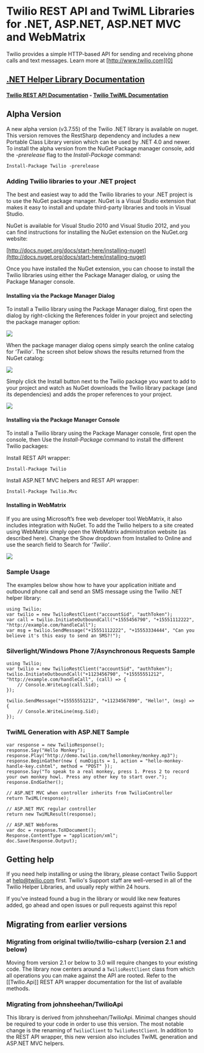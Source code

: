 # Twilio REST API and TwiML Libraries for .NET, ASP.NET, ASP.NET MVC and WebMatrix

Twilio provides a simple HTTP-based API for sending and receiving phone calls and text messages. Learn more at [http://www.twilio.com][0]

## [.NET Helper Library Documentation][3]
#### [Twilio REST API Documentation][1] - [Twilio TwiML Documentation][2]

## Alpha Version
A new alpha version (v3.7.55) of the Twilio .NET library is available on nuget.  This version removes the RestSharp dependency and includes a new Portable Class Library version which can be used by .NET 4.0 and newer. To install the alpha version from the NuGet Package manager console, add the *-prerelease* flag to the *Install-Package* command:

    Install-Package Twilio -prerelease

### Adding Twilio libraries to your .NET project

The best and easiest way to add the Twilio libraries to your .NET project is to use the NuGet package manager.  NuGet is a Visual Studio extension that makes it easy to install and update third-party libraries and tools in Visual Studio.  

NuGet is available for Visual Studio 2010 and Visual Studio 2012, and you can find instructions for installing the NuGet extension on the NuGet.org website:

[http://docs.nuget.org/docs/start-here/installing-nuget](http://docs.nuget.org/docs/start-here/installing-nuget)

Once you have installed the NuGet extension, you can choose to install the Twilio libraries using either the Package Manager dialog, or using the Package Manager console.

#### Installing via the Package Manager Dialog

To install a Twilio library using the Package Manager dialog, first open the dialog by right-clicking the References folder in your project and selecting the package manager option:

![](https://lh4.googleusercontent.com/f7arKv3rtF3_0x8ckYwDC4d9qr3lfcHcIYROjAAI2h6StebF_szFVy_irxjDuKtUlemg2PC9uWaUKjtSuZfwPh6PatIN76BrksWaL8slscC5yDpxxtQ)

When the package manager dialog opens simply search the online catalog for _‘Twilio’_.  The screen shot below shows the results returned from the NuGet catalog:

![](https://lh3.googleusercontent.com/5MJ4NZuU2u38BrXAaXCAaQNIG-A5GR9SpdfOylya2HCHoRgCdybmdfbKpo9-AAOx3TmH_Yn2vri5vBR4cXMrFoVcKl5SWQ5POPgDNTzrUxlCJiDq-Jc)

Simply click the Install button next to the Twilio package you want to add to your project and watch as NuGet downloads the Twilio library package (and its dependencies) and adds the proper  references to your project.

![](http://i.imgur.com/qX02AAF.png)

#### Installing via the Package Manager Console

To install a Twilio library using the Package Manager console, first open the console, then Use the _Install-Package_ command to install the different Twilio packages:

Install REST API wrapper:

    Install-Package Twilio

Install ASP.NET MVC helpers and REST API wrapper:

    Install-Package Twilio.Mvc

#### Installing in WebMatrix

If you are using Microsoft’s free web developer tool WebMatrix, it also includes integration with NuGet.  To add the Twilio helpers to a site created using WebMatrix simply open the WebMatrix administration website (as described here).  Change the Show dropdown from Installed to Online and use the search field to Search for _‘Twilio’_.

![](https://lh6.googleusercontent.com/hooO2wNh3UZnXOLkrvDIFQJuFBQEl2mrmzLjjneceniB4IT6QX927qMR5TV3XGciZMAg__Np0RwKhnmq45drgIBYEHcEtYxXGUL9Q2TaEAJnO9tCfTE)


### Sample Usage

The examples below show how to have your application initiate and outbound phone call and send an SMS message using the Twilio .NET helper library:

    using Twilio;
    var twilio = new TwilioRestClient("accountSid", "authToken");
    var call = twilio.InitiateOutboundCall("+1555456790", "+15551112222", "http://example.com/handleCall");
    var msg = twilio.SendMessage("+15551112222", "+15553334444", "Can you believe it's this easy to send an SMS?!");

### Silverlight/Windows Phone 7/Asynchronous Requests Sample

    using Twilio;
    var twilio = new TwilioRestClient("accountSid", "authToken");
    twilio.InitiateOutboundCall("+1123456790", "+15555551212", "http://example.com/handleCall", (call) => {
        // Console.WriteLog(call.Sid);
    });

    twilio.SendMessage("+15555551212", "+11234567890", "Hello!", (msg) => {
        // Console.WriteLine(msg.Sid);
    });

### TwiML Generation with ASP.NET Sample

	var response = new TwilioResponse();
	response.Say("Hello Monkey");
	response.Play("http://demo.twilio.com/hellomonkey/monkey.mp3");
	response.BeginGather(new { numDigits = 1, action = "hello-monkey-handle-key.cshtml", method = "POST" });
	response.Say("To speak to a real monkey, press 1. Press 2 to record your own monkey howl. Press any other key to start over.");
	response.EndGather();

	// ASP.NET MVC when controller inherits from TwilioController
	return TwiML(response);

	// ASP.NET MVC regular controller
	return new TwiMLResult(response);

	// ASP.NET Webforms
	var doc = response.ToXDocument();
    Response.ContentType = "application/xml";
	doc.Save(Response.Output);
	
## Getting help

If you need help installing or using the library, please contact Twilio Support at help@twilio.com first. Twilio's Support staff are well-versed in all of the Twilio Helper Libraries, and usually reply within 24 hours.

If you've instead found a bug in the library or would like new features added, go ahead and open issues or pull requests against this repo!

## Migrating from earlier versions

### Migrating from original twilio/twilio-csharp (version 2.1 and below)
Moving from version 2.1 or below to 3.0 will require changes to your existing code. The library now centers around a `TwilioRestClient` class from which all operations you can make against the API are rooted. Refer to the [[Twilio.Api]] REST API wrapper documentation for the list of available methods.

### Migrating from johnsheehan/TwilioApi
This library is derived from johnsheehan/TwilioApi. Minimal changes should be required to your code in order to use this version. The most notable change is the renaming of `TwilioClient` to `TwilioRestClient`. In addition to the REST API wrapper, this new version also includes TwiML generation and ASP.NET MVC helpers.


[0]: http://www.twilio.com
[1]: http://www.twilio.com/docs/api/rest
[2]: http://www.twilio.com/docs/api/twiml
[3]: https://github.com/twilio/twilio-csharp/wiki
